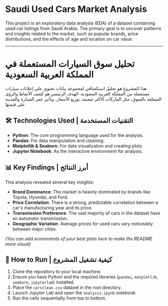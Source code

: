 # Saudi Used Cars Market Analysis

This project is an exploratory data analysis (EDA) of a dataset containing used car listings from Saudi Arabia. The primary goal is to uncover patterns and insights related to the market, such as popular brands, price distributions, and the effects of age and location on car value.

---
# تحليل سوق السيارات المستعملة في المملكة العربية السعودية

هذا المشروع هو تحليل استكشافي لمجموعة بيانات تحتوي على إعلانات سيارات مستعملة من المملكة العربية السعودية. الهدف الرئيسي هو كشف الأنماط والرؤى المتعلقة بالسوق، مثل الماركات الأكثر شعبية، توزيع الأسعار، وتأثير عمر السيارة والمدينة على قيمتها.

## 🛠️ Technologies Used | التقنيات المستخدمة
- **Python**: The core programming language used for the analysis.
- **Pandas**: For data manipulation and cleaning.
- **Matplotlib & Seaborn**: For data visualization and creating plots.
- **Jupyter Notebook**: As the interactive environment for analysis.

## 📊 Key Findings | أبرز النتائج
This analysis revealed several key insights:
- **Brand Dominance**: The market is heavily dominated by brands like Toyota, Hyundai, and Ford.
- **Price Correlation**: There is a strong, predictable correlation between a car's manufacturing year and its price.
- **Transmission Preference**: The vast majority of cars in the dataset have an automatic transmission.
- **Geographic Variation**: Average prices for used cars vary noticeably between major cities.

*(You can add screenshots of your best plots here to make the README more visual)*

## 🚀 How to Run | كيفية تشغيل المشروع
1.  Clone the repository to your local machine.
2.  Ensure you have Python and the required libraries (`pandas`, `matplotlib`, `seaborn`, `jupyterlab`) installed.
3.  Place the `carsclean.csv` dataset in the root directory.
4.  Launch Jupyter Lab and open the `analysis.ipynb` notebook.
5.  Run the cells sequentially from top to bottom.

